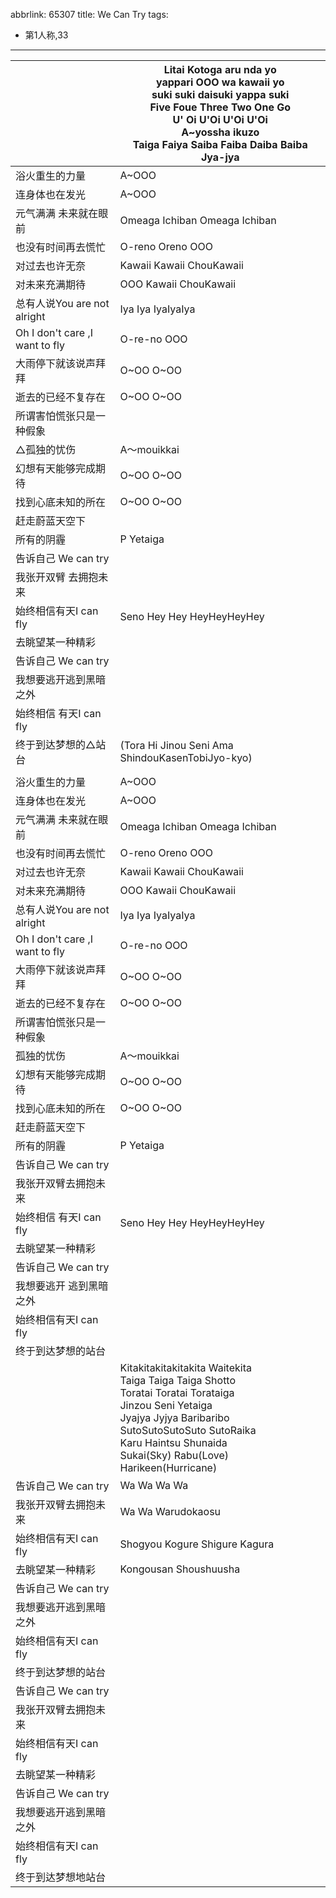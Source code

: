 abbrlink: 65307
title: We Can Try
tags:
  - 第1人称,33
---
|      |Litai Kotoga aru nda yo<br>yappari OOO wa kawaii yo<br>suki suki daisuki yappa suki<br>Five Foue Three Two One Go<br>U' Oi U'Oi U'Oi U'Oi<br>A~yossha ikuzo<br>Taiga Faiya Saiba Faiba Daiba Baiba Jya-jya|
|--|--|
|浴火重生的力量|A~OOO|
|连身体也在发光|A~OOO|
|元气满满 未来就在眼前|Omeaga Ichiban Omeaga Ichiban |
|也没有时间再去慌忙|O-reno Oreno OOO|
|对过去也许无奈|Kawaii Kawaii ChouKawaii |
|对未来充满期待|OOO Kawaii ChouKawaii|
|总有人说You are not alright|Iya Iya IyaIyaIya |
|Oh I don't care ,I want to fly|O-re-no OOO|
|大雨停下就该说声拜拜|O~OO O~OO|
|逝去的已经不复存在|O~OO O~OO|
|所谓害怕慌张只是一种假象|      |
|△孤独的忧伤|A～mouikkai|
|幻想有天能够完成期待|O~OO O~OO|
|找到心底未知的所在|O~OO O~OO|
|赶走蔚蓝天空下|      |
|所有的阴霾|P Yetaiga|
|告诉自己 We can try|      |
|我张开双臂 去拥抱未来|      |
|始终相信有天I can fly|Seno Hey Hey HeyHeyHeyHey|
|去眺望某一种精彩|      |
|告诉自己 We can try|      |
|我想要逃开逃到黑暗之外|      |
|始终相信 有天I can fly|      |
|终于到达梦想的△站台|(Tora Hi Jinou Seni Ama ShindouKasenTobiJyo-kyo)|
|      |      |
|浴火重生的力量|A~OOO|
|连身体也在发光|A~OOO|
|元气满满 未来就在眼前|Omeaga Ichiban Omeaga Ichiban |
|也没有时间再去慌忙|O-reno Oreno OOO|
|对过去也许无奈|Kawaii Kawaii ChouKawaii |
|对未来充满期待|OOO Kawaii ChouKawaii|
|总有人说You are not alright|Iya Iya IyaIyaIya |
|Oh I don't care ,I want to fly|O-re-no OOO|
|大雨停下就该说声拜拜|O~OO O~OO|
|逝去的已经不复存在|O~OO O~OO|
|所谓害怕慌张只是一种假象|      |
|孤独的忧伤|A～mouikkai|
|幻想有天能够完成期待|O~OO O~OO|
|找到心底未知的所在|O~OO O~OO|
|赶走蔚蓝天空下|      |
|所有的阴霾|P Yetaiga|
|告诉自己 We can try|      |
|我张开双臂去拥抱未来|      |
|始终相信 有天I can fly|Seno Hey Hey HeyHeyHeyHey|
|去眺望某一种精彩|      |
|告诉自己 We can try|      |
|我想要逃开 逃到黑暗之外|      |
|始终相信有天I can fly|      |
|终于到达梦想的站台|      |
|      |Kitakitakitakitakita Waitekita<br>Taiga Taiga Taiga Shotto<br>Toratai Toratai Torataiga<br>Jinzou Seni Yetaiga<br>Jyajya Jyjya Baribaribo<br>SutoSutoSutoSuto SutoRaika<br>Karu Haintsu Shunaida<br>Sukai(Sky) Rabu(Love) Harikeen(Hurricane)|
|告诉自己 We can try|Wa Wa Wa Wa |
|我张开双臂去拥抱未来|Wa Wa Warudokaosu|
|始终相信有天I can fly|Shogyou Kogure Shigure Kagura|
|去眺望某一种精彩|Kongousan Shoushuusha|
|告诉自己 We can try|      |
|我想要逃开逃到黑暗之外|      |
|始终相信有天I can fly|      |
|终于到达梦想的站台|      |
|告诉自己 We can try|      |
|我张开双臂去拥抱未来|      |
|始终相信有天I can fly|      |
|去眺望某一种精彩|      |
|告诉自己 We can try|      |
|我想要逃开逃到黑暗之外|      |
|始终相信有天I can fly|      |
|终于到达梦想地站台|      |
